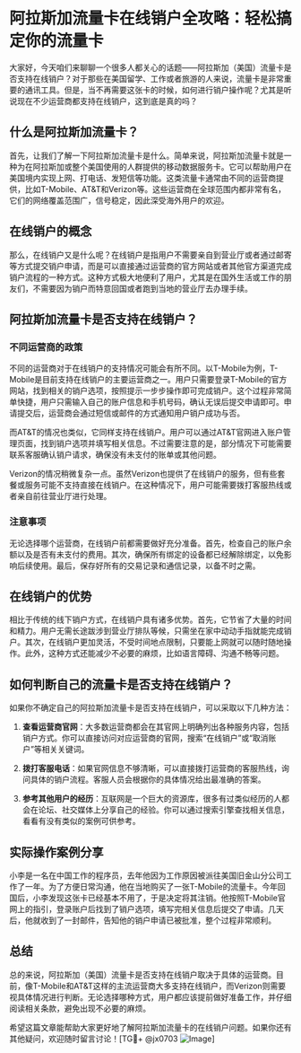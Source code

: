 # 阿拉斯加流量卡在线销户全攻略：轻松搞定你的流量卡

大家好，今天咱们来聊聊一个很多人都关心的话题——阿拉斯加（美国）流量卡是否支持在线销户？对于那些在美国留学、工作或者旅游的人来说，流量卡是非常重要的通讯工具。但是，当不再需要这张卡的时候，如何进行销户操作呢？尤其是听说现在不少运营商都支持在线销户，这到底是真的吗？

## 什么是阿拉斯加流量卡？

首先，让我们了解一下阿拉斯加流量卡是什么。简单来说，阿拉斯加流量卡就是一种为在阿拉斯加或整个美国使用的人群提供的移动数据服务卡。它可以帮助用户在美国境内实现上网、打电话、发短信等功能。这类流量卡通常由不同的运营商提供，比如T-Mobile、AT&T和Verizon等。这些运营商在全球范围内都非常有名，它们的网络覆盖范围广，信号稳定，因此深受海外用户的欢迎。

## 在线销户的概念

那么，在线销户又是什么呢？在线销户是指用户不需要亲自到营业厅或者通过邮寄等方式提交销户申请，而是可以直接通过运营商的官方网站或者其他官方渠道完成销户流程的一种方式。这种方式极大地便利了用户，尤其是在国外生活或工作的朋友们，不需要因为销户而特意回国或者跑到当地的营业厅去办理手续。

## 阿拉斯加流量卡是否支持在线销户？

### 不同运营商的政策

不同的运营商对于在线销户的支持情况可能会有所不同。以T-Mobile为例，T-Mobile是目前支持在线销户的主要运营商之一。用户只需要登录T-Mobile的官方网站，找到相关的销户选项，按照提示一步步操作即可完成销户。这个过程非常简单快捷，用户只需输入自己的账户信息和手机号码，确认无误后提交申请即可。申请提交后，运营商会通过短信或邮件的方式通知用户销户成功与否。

而AT&T的情况也类似，它同样支持在线销户。用户可以通过AT&T官网进入账户管理页面，找到销户选项并填写相关信息。不过需要注意的是，部分情况下可能需要联系客服确认销户请求，确保没有未支付的账单或其他问题。

Verizon的情况稍微复杂一点。虽然Verizon也提供了在线销户的服务，但有些套餐或服务可能不支持直接在线销户。在这种情况下，用户可能需要拨打客服热线或者亲自前往营业厅进行处理。

### 注意事项

无论选择哪个运营商，在线销户前都需要做好充分准备。首先，检查自己的账户余额以及是否有未支付的费用。其次，确保所有绑定的设备都已经解除绑定，以免影响后续使用。最后，保存好所有的交易记录和通信记录，以备不时之需。

## 在线销户的优势

相比于传统的线下销户方式，在线销户具有诸多优势。首先，它节省了大量的时间和精力。用户无需长途跋涉到营业厅排队等候，只需坐在家中动动手指就能完成销户。其次，在线销户更加灵活，不受时间地点限制，只要能上网就可以随时随地操作。此外，这种方式还能减少不必要的麻烦，比如语言障碍、沟通不畅等问题。

## 如何判断自己的流量卡是否支持在线销户？

如果你不确定自己的阿拉斯加流量卡是否支持在线销户，可以采取以下几种方法：

1. **查看运营商官网**：大多数运营商都会在其官网上明确列出各种服务内容，包括销户方式。你可以直接访问对应运营商的官网，搜索“在线销户”或“取消账户”等相关关键词。
   
2. **拨打客服电话**：如果官网信息不够清晰，可以直接拨打运营商的客服热线，询问具体的销户流程。客服人员会根据你的具体情况给出最准确的答案。

3. **参考其他用户的经历**：互联网是一个巨大的资源库，很多有过类似经历的人都会在论坛、社交媒体上分享自己的经验。你可以通过搜索引擎查找相关信息，看看有没有类似的案例可供参考。

## 实际操作案例分享

小李是一名在中国工作的程序员，去年他因为工作原因被派往美国旧金山分公司工作了一年。为了方便日常沟通，他在当地购买了一张T-Mobile的流量卡。今年回国后，小李发现这张卡已经基本不用了，于是决定将其注销。他按照T-Mobile官网上的指引，登录账户后找到了销户选项，填写完相关信息后提交了申请。几天后，他就收到了一封邮件，告知他的销户申请已被批准，整个过程非常顺利。

## 总结

总的来说，阿拉斯加（美国）流量卡是否支持在线销户取决于具体的运营商。目前，像T-Mobile和AT&T这样的主流运营商大多支持在线销户，而Verizon则需要视具体情况进行判断。无论选择哪种方式，用户都应该提前做好准备工作，并仔细阅读相关条款，避免出现不必要的麻烦。

希望这篇文章能帮助大家更好地了解阿拉斯加流量卡的在线销户问题。如果你还有其他疑问，欢迎随时留言讨论！[TG💪+ @jx0703 ![Image](https://github.com/user-attachments/assets/dbca1d08-cadb-493c-b0ec-ad6f7a83f270)]
